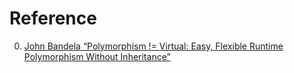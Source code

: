 # Reference

0. [John Bandela “Polymorphism != Virtual: Easy, Flexible Runtime Polymorphism Without Inheritance”](https://www.youtube.com/watch?v=PSxo85L2lC0)


